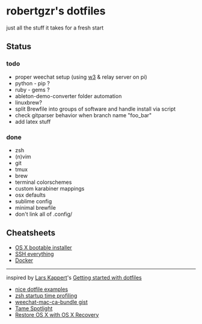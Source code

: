 robertgzr's dotfiles
====================

just all the stuff it takes for a fresh start

Status
------
### todo
* proper weechat setup (using [w3](https://github.com/qguv/w3) & relay server on pi)
* python - pip ?
* ruby - gems ?
* ableton-demo-converter folder automation
* linuxbrew?
* split Brewfile into groups of software and handle install via script
* check gitparser behavior when branch name "foo_bar"
* add latex stuff

### done
* zsh
* (n)vim
* git
* tmux
* brew
* terminal colorschemes
* custom karabiner mappings
* osx defaults
* sublime config
* minimal brewfile  
* don't link all of .config/

Cheatsheets
-----------
* [OS X bootable installer](https://github.com/robertgzr/dotfiles/blob/master/osx/How-to-make-bootable-osx-installer.md)
* [SSH everything](https://github.com/robertgzr/dotfiles/blob/master/osx/ssh-everything.md)
* [Docker](https://github.com/robertgzr/dotfiles/blob/master/osx/docker-cheatsheet.md)

---

inspired by [Lars Kappert](https://twitter.com/webprolific)'s [Getting started with dotfiles](https://medium.com/@webprolific/getting-started-with-dotfiles-43c3602fd789)

* [nice dotfile examples](https://github.com/webpro/dotfiles)
* [zsh startup time profiling](https://kev.inburke.com/kevin/profiling-zsh-startup-time/)
* [weechat-mac-ca-bundle gist](https://gist.github.com/1stvamp/2158128)
* [Tame Spotlight](http://tumblr.amitgupta.com/post/262471673/stopping-runaway-cpu-usage-by-mds-mdworker-and)
* [Restore OS X with OS X Recovery](https://support.apple.com/en-us/HT201314)
